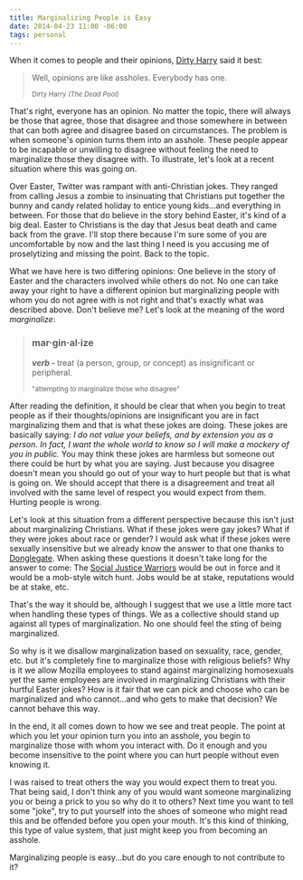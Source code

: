 ```yaml
---
title: Marginalizing People is Easy
date: 2014-04-23 11:00 -06:00
tags: personal
---
```


When it comes to people and their opinions, [Dirty Harry][dirty-harry] said it best:

<blockquote>
  <p>Well, opinions are like assholes. Everybody has one.</p>
  <small>Dirty Harry <cite title="(The Dead Pool)">(The Dead Pool)</cite></small>
</blockquote>

That's right, everyone has an opinion.  No matter the topic, there will always be those that agree, those that disagree
and those somewhere in between that can both agree and disagree based on circumstances.  The problem is when someone's
opinion turns them into an asshole.  These people appear to be incapable or unwilling to disagree without feeling the
need to marginalize those they disagree with.  To illustrate, let's look at a recent situation where this was going on.

Over Easter, Twitter was rampant with anti-Christian jokes.  They ranged from calling Jesus a zombie to insinuating
that Christians put together the bunny and candy related holiday to entice young kids...and everything in between.
For those that do believe in the story behind Easter, it's kind of a big deal.  Easter to Christians is the day that
Jesus beat death and came back from the grave.  I'll stop there because I'm sure some of you are uncomfortable by now
and the last thing I need is you accusing me of proselytizing and missing the point.  Back to the topic.

What we have here is two differing opinions: One believe in the story of Easter and the characters involved while
others do not.  No one can take away your right to have a different opinion but marginalizing people with whom you do
not agree with is not right and that's exactly what was described above.  Don't believe me?  Let's look at the meaning
of the word *marginalize*:

<blockquote>
  <h3>mar·gin·al·ize</h3>
  <p><strong><i>verb - </i></strong>treat (a person, group, or concept) as insignificant or peripheral.</p>
  <small>"attempting to marginalize those who disagree"</small>
</blockquote>

After reading the definition, it should be clear that when you begin to treat people as if their thoughts/opinions are
insignificant you are in fact marginalizing them and that is what these jokes are doing.  These jokes are basically
saying: *I do not value your beliefs, and by extension you as a person.  In fact, I want the whole world to know so I
will make a mockery of you in public.*  You may think these jokes are harmless but someone out there could be hurt by
what you are saying.  Just because you disagree doesn't mean you should go out of your way to hurt people but that is
what is going on.  We should accept that there is a disagreement and treat all involved with the same level of respect
you would expect from them.  Hurting people is wrong.

Let's look at this situation from a different perspective because this isn't just about marginalizing Christians.
What if these jokes were gay jokes?  What if they were jokes about race or gender?  I would ask what if these jokes
were sexually insensitive but we already know the answer to that one thanks to [Donglegate][donglegate].  When asking
these questions it doesn't take long for the answer to come: The [Social Justice Warriors][social-justice-warrior]
would be out in force and it would be a mob-style witch hunt.  Jobs would be at stake, reputations would be at stake,
etc.

That's the way it should be, although I suggest that we use a little more tact when handling these types of things.
We as a collective should stand up against all types of marginalization.  No one should feel the sting of being
marginalized.

So why is it we disallow marginalization based on sexuality, race, gender, etc. but it's completely fine to marginalize
those with religious beliefs?  Why is it we allow Mozilla employees to stand against marginalizing homosexuals yet the
same employees are involved in marginalizing Christians with their hurtful Easter jokes?  How is it fair that we can
pick and choose who can be marginalized and who cannot...and who gets to make that decision?  We cannot behave this
way.

In the end, it all comes down to how we see and treat people.  The point at which you let your opinion turn you into
an asshole, you begin to marginalize those with whom you interact with.  Do it enough and you become insensitive to
the point where you can hurt people without even knowing it.

I was raised to treat others the way you would expect them to treat you.  That being said, I don't think any of you
would want someone marginalizing you or being a prick to you so why do it to others?  Next time you want to tell some
"joke", try to put yourself into the shoes of someone who might read this and be offended before you open your mouth.
It's this kind of thinking, this type of value system, that just might keep you from becoming an asshole.

Marginalizing people is easy...but do you care enough to not contribute to it?

[dirty-harry]: http://en.wikipedia.org/wiki/Dirty_Harry_(film_series)
[donglegate]: http://www.wired.com/2013/03/richards-affair-and-misogyny-in-tech
[social-justice-warrior]: http://www.urbandictionary.com/define.php?term=social%20justice%20warrior